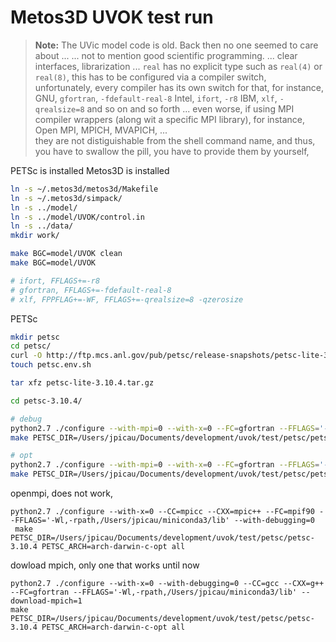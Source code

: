 # Metos3D UVOK test run


> **Note:** The UVic model code is old. Back then no one seemed to care about 
> ...
> ... not to mention good scientific programming.
> ... clear interfaces, librarization
> ... `real` has no explicit type such as `real(4)` or `real(8)`,
> this has to be configured via a compiler switch,
> unfortunately, every compiler has its own switch for that, for instance,
> GNU, `gfortran`, `-fdefault-real-8`
> Intel, `ifort`, `-r8`
> IBM, `xlf`, `-qrealsize=8`
> and so on and so forth ...
> even worse, if using MPI compiler wrappers (along wit a specific MPI library),
> for instance, Open MPI, MPICH, MVAPICH, ...   
> they are not distiguishable from the shell command name, and 
> thus, you have to swallow the pill, you have to provide them by yourself, 

PETSc is installed
Metos3D is installed


```sh
ln -s ~/.metos3d/metos3d/Makefile 
ln -s ~/.metos3d/simpack/
ln -s ../model/
ln -s ../model/UVOK/control.in 
ln -s ../data/
mkdir work/

make BGC=model/UVOK clean
make BGC=model/UVOK

# ifort, FFLAGS+=-r8
# gfortran, FFLAGS+=-fdefault-real-8
# xlf, FPPFLAG+=-WF, FFLAGS+=-qrealsize=8 -qzerosize


```

PETSc

```sh
mkdir petsc
cd petsc/
curl -O http://ftp.mcs.anl.gov/pub/petsc/release-snapshots/petsc-lite-3.10.4.tar.gz
touch petsc.env.sh

tar xfz petsc-lite-3.10.4.tar.gz

cd petsc-3.10.4/

# debug
python2.7 ./configure --with-mpi=0 --with-x=0 --FC=gfortran --FFLAGS='-Wl,-rpath,/Users/jpicau/miniconda3/lib'
make PETSC_DIR=/Users/jpicau/Documents/development/uvok/test/petsc/petsc-3.10.4 PETSC_ARCH=arch-darwin-c-debug all

# opt
python2.7 ./configure --with-mpi=0 --with-x=0 --FC=gfortran --FFLAGS='-Wl,-rpath,/Users/jpicau/miniconda3/lib' --with-debugging=0
make PETSC_DIR=/Users/jpicau/Documents/development/uvok/test/petsc/petsc-3.10.4 PETSC_ARCH=arch-darwin-c-opt all

```

openmpi, does not work, 

```
python2.7 ./configure --with-x=0 --CC=mpicc --CXX=mpic++ --FC=mpif90 --FFLAGS='-Wl,-rpath,/Users/jpicau/miniconda3/lib' --with-debugging=0
 make PETSC_DIR=/Users/jpicau/Documents/development/uvok/test/petsc/petsc-3.10.4 PETSC_ARCH=arch-darwin-c-opt all
```

dowload mpich, only one that works until now 

```
python2.7 ./configure --with-x=0 --with-debugging=0 --CC=gcc --CXX=g++ --FC=gfortran --FFLAGS='-Wl,-rpath,/Users/jpicau/miniconda3/lib' --download-mpich=1
make PETSC_DIR=/Users/jpicau/Documents/development/uvok/test/petsc/petsc-3.10.4 PETSC_ARCH=arch-darwin-c-opt all
```
